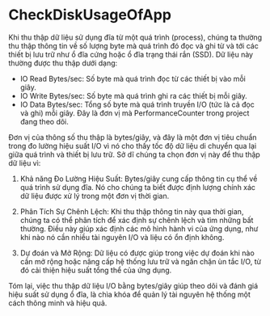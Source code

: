 # CheckDiskUsageOfApp

Khi thu thập dữ liệu sử dụng đĩa từ một quá trình (process), chúng ta thường thu thập thông tin về số lượng byte mà quá trình đó đọc và ghi từ và tới các thiết bị lưu trữ như ổ đĩa cứng hoặc ổ đĩa trạng thái rắn (SSD). Dữ liệu này thường được thu thập dưới dạng:

- IO Read Bytes/sec: Số byte mà quá trình đọc từ các thiết bị vào mỗi giây.
- IO Write Bytes/sec: Số byte mà quá trình ghi ra các thiết bị mỗi giây.
- IO Data Bytes/sec: Tổng số byte mà quá trình truyền I/O (tức là cả đọc và ghi) mỗi giây. Đây là đơn vị mà PerformanceCounter trong project đang theo dõi.

Đơn vị của thông số thu thập là bytes/giây, và đây là một đơn vị tiêu chuẩn trong đo lường hiệu suất I/O vì nó cho thấy tốc độ dữ liệu di chuyển qua lại giữa quá trình và thiết bị lưu trữ. Sở dĩ chúng ta chọn đơn vị này để thu thập dữ liệu vì:

1. Khả năng Đo Lường Hiệu Suất: Bytes/giây cung cấp thông tin cụ thể về quá trình sử dụng đĩa. Nó cho chúng ta biết được định lượng chính xác dữ liệu được xử lý trong một đơn vị thời gian.

2. Phân Tích Sự Chênh Lệch: Khi thu thập thông tin này qua thời gian, chúng ta có thể phân tích để xác định sự chênh lệch và tìm những bất thường. Điều này giúp xác định các mô hình hành vi của ứng dụng, như khi nào nó cần nhiều tài nguyên I/O và liệu có ổn định không.

3. Dự đoán và Mở Rộng: Dữ liệu có được giúp trong việc dự đoán khi nào cần mở rộng hoặc nâng cấp hệ thống lưu trữ và ngăn chặn ùn tắc I/O, từ đó cải thiện hiệu suất tổng thể của ứng dụng.

Tóm lại, việc thu thập dữ liệu I/O bằng bytes/giây giúp theo dõi và đánh giá hiệu suất sử dụng ổ đĩa, là chìa khóa để quản lý tài nguyên hệ thống một cách thông minh và hiệu quả.
